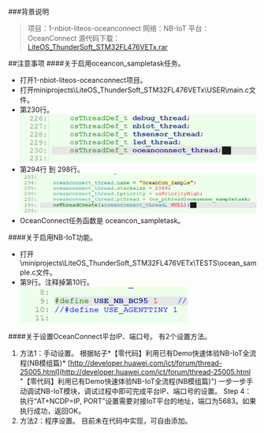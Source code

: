 ###背景说明

>项目：1-nbiot-liteos-oceanconnect
>网络：NB-IoT
>平台：OceanConnect
>源代码下载：
[LiteOS_ThunderSoft_STM32FL476VETx.rar](././code/LiteOS_ThunderSoft_STM32FL476VETx.rar)

##注意事项
####关于启用oceancon_sampletask任务。

- 打开1-nbiot-liteos-oceanconnect项目。
- 打开miniprojects\LiteOS_ThunderSoft_STM32FL476VETx\USER\main.c文件。
- 第230行。
![](./doc/meta/20171116/SUYAI00002.png)
- 第294行 到 298行。
![](./doc/meta/20171116/SUYAI00003.png)
- OceanConnect任务函数是 oceancon_sampletask。

####关于启用NB-IoT功能。

- 打开\miniprojects\LiteOS_ThunderSoft_STM32FL476VETx\TESTS\ocean_sample.c文件。
- 第9行。注释掉第10行。
![](./doc/meta/20171116/SUYAI00004.png)

####关于设置OceanConnect平台IP、端口号。
有2个设置方法。
1. 方法1：手动设置。
根据帖子*【零代码】利用已有Demo快速体验NB-IoT全流程(NB模组篇)*
[http://developer.huawei.com/ict/forum/thread-25005.html](http://developer.huawei.com/ict/forum/thread-25005.html "【零代码】利用已有Demo快速体验NB-IoT全流程(NB模组篇)")
一步一步手动调试NB-IoT模块，调试过程中即可完成平台IP、端口号的设置。
	Step 4：执行“AT+NCDP=IP, PORT”设置需要对接IoT平台的地址，端口为5683。如果执行成功，返回OK。 
2. 方法2：程序设置。
目前未在代码中实现，可自由添加。
